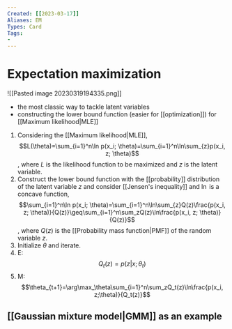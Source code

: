 ```yaml
---
Created: [[2023-03-17]]
Aliases: EM
Types: Card
Tags: 
- 
---
```

# Expectation maximization
![[Pasted image 20230319194335.png]]
- the most classic way to tackle latent variables 
- constructing the lower bound function (easier for [[optimization]]) for [[Maximum likelihood|MLE]]
1. Considering the [[Maximum likelihood|MLE]], $$L(\theta)=\sum_{i=1}^n\ln p(x_i; \theta)=\sum_{i=1}^n\ln\sum_{z}p(x_i, z; \theta)$$, where $L$ is the likelihood function to be maximized and $z$ is the latent variable.
2. Construct the lower bound function with the [[probability]] distribution of the latent variable $z$ and consider [[Jensen's inequality]] and $\ln$ is a concave function, $$\sum_{i=1}^n\ln p(x_i; \theta)=\sum_{i=1}^n\ln\sum_{z}Q(z)\frac{p(x_i, z; \theta)}{Q(z)}\geq\sum_{i=1}^n\sum_zQ(z)\ln\frac{p(x_i, z; \theta)}{Q(z)}$$, where $Q(z)$ is the [[Probability mass function|PMF]] of the random variable $z$. 
3. Initialize $\theta$ and iterate. 
4. E: $$Q_t(z)=p(z|x; \theta_t)$$
5. M: $$\theta_{t+1}=\arg\max_\theta\sum_{i=1}^n\sum_zQ_t(z)\ln\frac{p(x_i, z;\theta)}{Q_t(z)}$$
## [[Gaussian mixture model|GMM]] as an example
